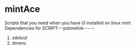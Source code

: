 # mintAce
Scripts that you need when you have i3 installed on linux mint
Dependencies for SCRIPT---pstorelink-----:
1. xdotool
2. dmenu
